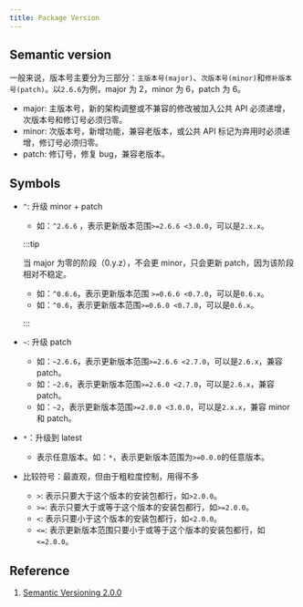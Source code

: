 ```yaml
---
title: Package Version
---
```


## Semantic version

一般来说，版本号主要分为三部分：`主版本号(major)`、`次版本号(minor)`和`修补版本号(patch)`。以`2.6.6`为例，major 为 2，minor 为 6，patch 为 6。

- major: 主版本号，新的架构调整或不兼容的修改被加入公共 API 必须递增，次版本号和修订号必须归零。
- minor: 次版本号，新增功能，兼容老版本，或公共 API 标记为弃用时必须递增，修订号必须归零。
- patch: 修订号，修复 bug，兼容老版本。

## Symbols

- `^`: 升级 minor + patch

  - 如：`^2.6.6` ，表示更新版本范围`>=2.6.6 <3.0.0`，可以是`2.x.x`。

  :::tip

  当 major 为零的阶段（0.y.z），不会更 minor，只会更新 patch，因为该阶段相对不稳定。

  - 如：`^0.6.6`，表示更新版本范围 `>=0.6.6 <0.7.0`，可以是`0.6.x`。
  - 如：`^0.6`，表示更新版本范围`>=0.6.0 <0.7.0`，可以是`0.6.x`。

  :::

- `~`: 升级 patch
  - 如：`~2.6.6`，表示更新版本范围`>=2.6.6 <2.7.0`，可以是`2.6.x`，兼容 patch。
  - 如：`~2.6`，表示更新版本范围`>=2.6.0 <2.7.0`，可以是`2.6.x`，兼容 patch。
  - 如：`~2`，表示更新版本范围`>=2.0.0 <3.0.0`，可以是`2.x.x`，兼容 minor 和 patch。
- `*`：升级到 latest
  - 表示任意版本。如：`*`，表示更新版本范围为`>=0.0.0`的任意版本。
- 比较符号：最直观，但由于粗粒度控制，用得不多
  - `>`: 表示只要大于这个版本的安装包都行，如`>2.0.0`。
  - `>=`: 表示只要大于或等于这个版本的安装包都行，如`>=2.0.0`。
  - `<`: 表示只要小于这个版本的安装包都行，如`<2.0.0`。
  - `<=`: 表示更新版本范围只要小于或等于这个版本的安装包都行，如`<=2.0.0`。

## Reference

1. [Semantic Versioning 2.0.0](https://semver.org/)
